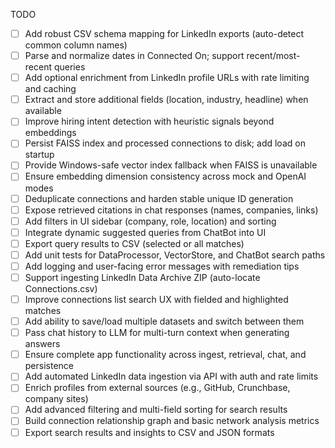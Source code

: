 TODO

- [ ] Add robust CSV schema mapping for LinkedIn exports (auto-detect common column names)
- [ ] Parse and normalize dates in Connected On; support recent/most-recent queries
- [ ] Add optional enrichment from LinkedIn profile URLs with rate limiting and caching
- [ ] Extract and store additional fields (location, industry, headline) when available
- [ ] Improve hiring intent detection with heuristic signals beyond embeddings
- [ ] Persist FAISS index and processed connections to disk; add load on startup
- [ ] Provide Windows-safe vector index fallback when FAISS is unavailable
- [ ] Ensure embedding dimension consistency across mock and OpenAI modes
- [ ] Deduplicate connections and harden stable unique ID generation
- [ ] Expose retrieved citations in chat responses (names, companies, links)
- [ ] Add filters in UI sidebar (company, role, location) and sorting
- [ ] Integrate dynamic suggested queries from ChatBot into UI
- [ ] Export query results to CSV (selected or all matches)
- [ ] Add unit tests for DataProcessor, VectorStore, and ChatBot search paths
- [ ] Add logging and user-facing error messages with remediation tips
- [ ] Support ingesting LinkedIn Data Archive ZIP (auto-locate Connections.csv)
- [ ] Improve connections list search UX with fielded and highlighted matches
- [ ] Add ability to save/load multiple datasets and switch between them
- [ ] Pass chat history to LLM for multi-turn context when generating answers
- [ ] Ensure complete app functionality across ingest, retrieval, chat, and persistence
- [ ] Add automated LinkedIn data ingestion via API with auth and rate limits
- [ ] Enrich profiles from external sources (e.g., GitHub, Crunchbase, company sites)
- [ ] Add advanced filtering and multi-field sorting for search results
- [ ] Build connection relationship graph and basic network analysis metrics
- [ ] Export search results and insights to CSV and JSON formats